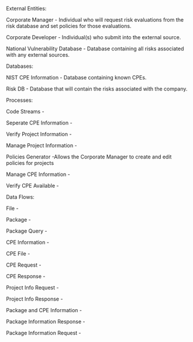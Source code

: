 External Entities:
  
  Corporate Manager - Individual who will request risk evaluations from the risk database and set policies for those evaluations.
  
  Corporate Developer - Individual(s) who submit into the external source.
  
  National Vulnerability Database - Database containing all risks associated with any external sources.
  

Databases: 
  
  NIST CPE Information - Database containing known CPEs.
  
  Risk DB - Database that will contain the risks associated with the company.
  

Processes:
  
  Code Streams - 
  
  Seperate CPE Information -
  
  Verify Project Information -
  
  Manage Project Information -
  
  Policies Generator -Allows the Corporate Manager to create and edit policies for projects
  
  Manage CPE Information -
  
  Verify CPE Available -
  

Data Flows:
  
  File - 
  
  Package - 
  
  Package Query - 
  
  CPE Information - 
  
  CPE File - 
  
  CPE Request - 
  
  CPE Response -
  
  Project Info Request - 
  
  Project Info Response - 
  
  Package and CPE Information -
  
  Package Information Response - 
  
  Package Information Request - 
  
  
  
